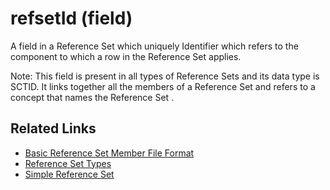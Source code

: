 # refsetId (field)

A field in a Reference Set which uniquely Identifier which refers to the component to which a row in the Reference Set applies.

Note: This field is present in all types of Reference Sets and its data type is SCTID. It links together all the members of a Reference Set and refers to a concept that names the Reference Set .

## Related Links

* [Basic Reference Set Member File Format](../../../reference-set-release-file-specification/5.1.1-basic-reference-set-member-file-format.md)
* [Reference Set Types](<../../../5 reference-set-release-files-specification/5.2 reference-set-types/>)
* [Simple Reference Set](<../../../5 reference-set-release-files-specification/5.2 reference-set-types/5.2.1 content-reference-sets/5.2.1.1-simple-reference-set.md>)
